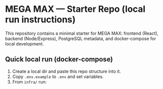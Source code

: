 # MEGA MAX — Starter Repo (local run instructions)

This repository contains a minimal starter for MEGA MAX: frontend (React), backend (Node/Express), PostgreSQL metadata, and docker-compose for local development.

## Quick local run (docker-compose)
1. Create a local dir and paste this repo structure into it.
2. Copy `.env.example` to `.env` and set variables.
3. From `infra/` run:
